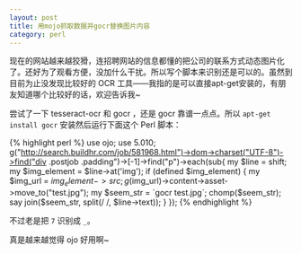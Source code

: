 ```yaml
---
layout: post
title: 用mojo抓取数据并gocr替换图片内容
category: perl
---
```

现在的网站越来越狡猾，连招聘网站的信息都懂的把公司的联系方式动态图片化了。还好为了观看方便，没加什么干扰。所以写个脚本来识别还是可以的。虽然到目前为止没发现比较好的 OCR 工具——我指的是可以直接apt-get安装的，有朋友知道哪个比较好的话，欢迎告诉我~

尝试了一下 tesseract-ocr 和 gocr ，还是 gocr 靠谱一点点。所以 `apt-get install gocr` 安装然后运行下面这个 Perl 脚本：

{% highlight perl %}
use ojo;
use 5.010;
g("http://search.buildhr.com/job/581968.html")->dom->charset("UTF-8")->find("div .postjob .padding")->[-1]->find("p")->each(sub{
    my $line = shift;
    my $img_element = $line->at('img');
    if (defined $img_element) {
        my $img_url = $img_element->{src};
        g($img_url)->content->asset->move_to("test.jpg");
        my $seem_str = `gocr test.jpg`;
        chomp($seem_str);
        say join($seem_str, split(/ /, $line->text));
    }
});
{% endhighlight %}

不过老是把 `7` 识别成 `_`。

真是越来越觉得 ojo 好用啊~
